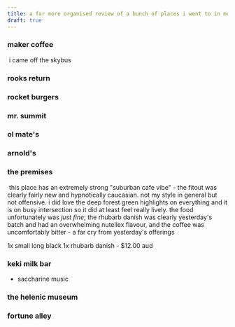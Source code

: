 ```yaml
---
title: a far more organised review of a bunch of places i went to in melbourne this week
draft: true
---
```


### maker coffee
![]()
i came off the skybus 

### rooks return

### rocket burgers

### mr. summit

### ol mate's

### arnold's

### the premises
![]()
this place has an extremely strong "suburban cafe vibe" - the fitout was clearly fairly new and hypnotically caucasian. not my style in general but not offensive. i did love the deep forest green highlights on everything and it is on busy intersection so it did at least feel really lively. the food unfortunately was _just fine_; the rhubarb danish was clearly yesterday's batch and had an overwhelming nutellex flavour, and the coffee was uncomfortably bitter - a far cry from yesterday's offerings

1x small long black
1x rhubarb danish
\- $12.00 aud

### keki milk bar
- saccharine music

### the helenic museum

### fortune alley
